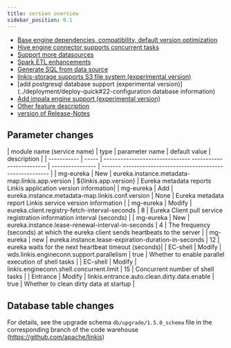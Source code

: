 ```yaml
---
title: version overview
sidebar_position: 0.1
---
```


- [Base engine dependencies, compatibility, default version optimization](./base-engine-compatibilty.md)
- [Hive engine connector supports concurrent tasks](./hive-engine-support-concurrent.md)
- [Support more datasources](../user-guide/datasource-manual#31-jdbc-datasource)
- [Spark ETL enhancements](./spark-etl.md)
- [Generate SQL from data source](./datasource-generate-sql.md)
- [linkis-storage supports S3 file system (experimental version)](../deployment/deploy-quick#343-s3-mode)
- [add postgresql database support (experimental version)](../deployment/deploy-quick#22-configuration database information)
- [Add impala engine support (experimental version)](../engine-usage/impala.md)
- [Other feature description](./other.md)
- [version of Release-Notes](/download/release-notes-1.5.0)

## Parameter changes

| module name (service name) | type | parameter name | default value | description |
| ----------- | ----- | ------------------------------- ------------------------- | ---------------- | ------- --------------------------------------------------- |
| mg-eureka | New | eureka.instance.metadata-map.linkis.app.version | ${linkis.app.version} | Eureka metadata reports Linkis application version information|
| mg-eureka | Add | eureka.instance.metadata-map.linkis.conf.version | None | Eureka metadata report Linkis service version information |
| mg-eureka | Modify | eureka.client.registry-fetch-interval-seconds | 8 | Eureka Client pull service registration information interval (seconds) |
| mg-eureka | New | eureka.instance.lease-renewal-interval-in-seconds | 4 | The frequency (seconds) at which the eureka client sends heartbeats to the server |
| mg-eureka | new | eureka.instance.lease-expiration-duration-in-seconds | 12 | eureka waits for the next heartbeat timeout (seconds)|
| EC-shell | Modify | wds.linkis.engineconn.support.parallelism | true | Whether to enable parallel execution of shell tasks |
| EC-shell | Modify | linkis.engineconn.shell.concurrent.limit | 15 | Concurrent number of shell tasks |
| Entrance | Modify | linkis.entrance.auto.clean.dirty.data.enable | true | Whether to clean dirty data at startup |



## Database table changes
For details, see the upgrade schema `db/upgrade/1.5.0_schema` file in the corresponding branch of the code warehouse (https://github.com/apache/linkis)